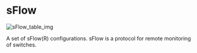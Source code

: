 # sFlow

![sFlow_table_img](http://www.plantuml.com/plantuml/img/SoWkIImgAStDuIf8JCvEJ4zLK0hApozH24bCoaajLbAevb80WkISnE9YXU3AufBKN0KR6mMD49sSpFICalIYrDGyJGKxEoHLnMuv-UNO5TLoGOtGrRM3gEDoICrB0TeE)

A set of sFlow(R) configurations.  sFlow is a protocol for remote monitoring of
switches.

